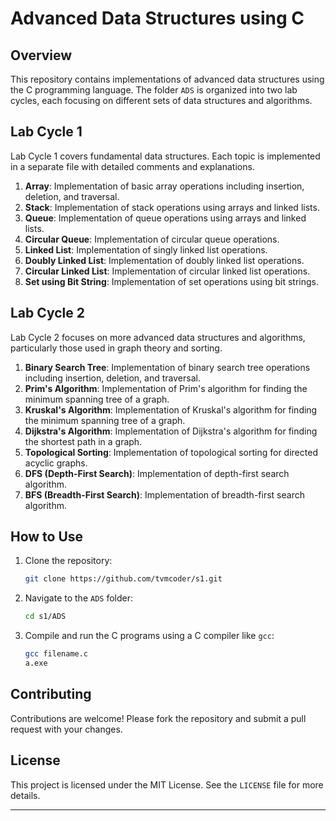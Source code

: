
# Advanced Data Structures using C

## Overview
This repository contains implementations of advanced data structures using the C programming language. The folder `ADS` is organized into two lab cycles, each focusing on different sets of data structures and algorithms.

## Lab Cycle 1
Lab Cycle 1 covers fundamental data structures. Each topic is implemented in a separate file with detailed comments and explanations.

1. **Array**: Implementation of basic array operations including insertion, deletion, and traversal.
2. **Stack**: Implementation of stack operations using arrays and linked lists.
3. **Queue**: Implementation of queue operations using arrays and linked lists.
4. **Circular Queue**: Implementation of circular queue operations.
5. **Linked List**: Implementation of singly linked list operations.
6. **Doubly Linked List**: Implementation of doubly linked list operations.
7. **Circular Linked List**: Implementation of circular linked list operations.
8. **Set using Bit String**: Implementation of set operations using bit strings.

## Lab Cycle 2
Lab Cycle 2 focuses on more advanced data structures and algorithms, particularly those used in graph theory and sorting.

1. **Binary Search Tree**: Implementation of binary search tree operations including insertion, deletion, and traversal.
2. **Prim's Algorithm**: Implementation of Prim's algorithm for finding the minimum spanning tree of a graph.
3. **Kruskal's Algorithm**: Implementation of Kruskal's algorithm for finding the minimum spanning tree of a graph.
4. **Dijkstra's Algorithm**: Implementation of Dijkstra's algorithm for finding the shortest path in a graph.
5. **Topological Sorting**: Implementation of topological sorting for directed acyclic graphs.
6. **DFS (Depth-First Search)**: Implementation of depth-first search algorithm.
7. **BFS (Breadth-First Search)**: Implementation of breadth-first search algorithm.

## How to Use
1. Clone the repository:
   ```sh
   git clone https://github.com/tvmcoder/s1.git
   ```
2. Navigate to the `ADS` folder:
   ```sh
   cd s1/ADS
   ```
3. Compile and run the C programs using a C compiler like `gcc`:
   ```sh
   gcc filename.c 
   a.exe
   ```

## Contributing
Contributions are welcome! Please fork the repository and submit a pull request with your changes.

## License
This project is licensed under the MIT License. See the `LICENSE` file for more details.

---
